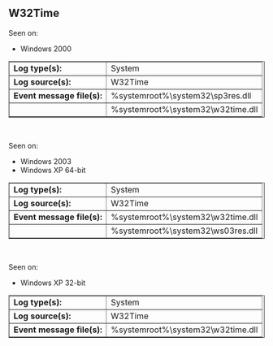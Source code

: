 ## W32Time

Seen on:
* Windows 2000

<table border="1" class="docutils">
  <tbody>
    <tr>
      <td><b>Log type(s):</b></td>
      <td>System</td>
    </tr>
    <tr>
      <td><b>Log source(s):</b></td>
      <td>W32Time</td>
    </tr>
    <tr>
      <td><b>Event message file(s):</b></td>
      <td>%systemroot%\system32\sp3res.dll</td>
    </tr>
    <tr>
      <td>&nbsp;</td>
      <td>%systemroot%\system32\w32time.dll</td>
    </tr>
  </tbody>
</table>

&nbsp;

Seen on:
* Windows 2003
* Windows XP 64-bit

<table border="1" class="docutils">
  <tbody>
    <tr>
      <td><b>Log type(s):</b></td>
      <td>System</td>
    </tr>
    <tr>
      <td><b>Log source(s):</b></td>
      <td>W32Time</td>
    </tr>
    <tr>
      <td><b>Event message file(s):</b></td>
      <td>%systemroot%\system32\w32time.dll</td>
    </tr>
    <tr>
      <td>&nbsp;</td>
      <td>%systemroot%\system32\ws03res.dll</td>
    </tr>
  </tbody>
</table>

&nbsp;

Seen on:
* Windows XP 32-bit

<table border="1" class="docutils">
  <tbody>
    <tr>
      <td><b>Log type(s):</b></td>
      <td>System</td>
    </tr>
    <tr>
      <td><b>Log source(s):</b></td>
      <td>W32Time</td>
    </tr>
    <tr>
      <td><b>Event message file(s):</b></td>
      <td>%systemroot%\system32\w32time.dll</td>
    </tr>
  </tbody>
</table>

&nbsp;

